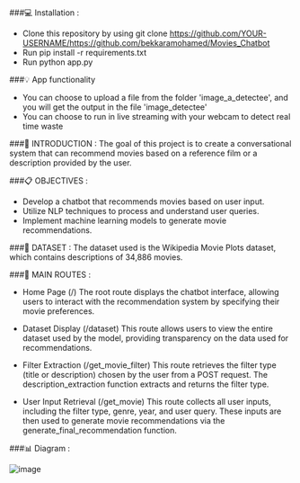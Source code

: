 ###💻 Installation :
* Clone this repository by using git clone https://github.com/YOUR-USERNAME/https://github.com/bekkaramohamed/Movies_Chatbot
* Run pip install -r requirements.txt
* Run python app.py

###💡 App functionality
* You can choose to upload a file from the folder 'image_a_detectee', and you will get the output in the file 'image_detectee'
* You can choose to run in live streaming with your webcam to detect real time waste

###🎯 INTRODUCTION : 
The goal of this project is to create a conversational system that can recommend movies based on a reference film or a description provided by the user.

###📋 OBJECTIVES : 

- Develop a chatbot that recommends movies based on user input.
- Utilize NLP techniques to process and understand user queries.
- Implement machine learning models to generate movie recommendations.

###📂 DATASET : 
The dataset used is the Wikipedia Movie Plots dataset, which contains descriptions of 34,886 movies.

###🚪 MAIN ROUTES : 

* Home Page (/)
The root route displays the chatbot interface, allowing users to interact with the recommendation system by specifying their movie preferences.

* Dataset Display (/dataset)
This route allows users to view the entire dataset used by the model, providing transparency on the data used for recommendations.

* Filter Extraction (/get_movie_filter)
This route retrieves the filter type (title or description) chosen by the user from a POST request. The description_extraction function extracts and returns the filter type.

* User Input Retrieval (/get_movie)
This route collects all user inputs, including the filter type, genre, year, and user query. These inputs are then used to generate movie recommendations via the generate_final_recommendation function.

###📊 Diagram : 

![image](https://github.com/bekkaramohamed/Movies_Chatbot/assets/62758785/15c5df41-ba4c-4a33-ace4-05a88038fcd4)




